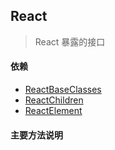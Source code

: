 ## <span id="react">React</span>
> React 暴露的接口
#### 依赖
* [ReactBaseClasses](#reactbaseclasses)
* [ReactChildren](#reactchildren)
* [ReactElement](#reactelement)

#### 主要方法说明
```javascript

```